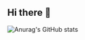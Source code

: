 ## Hi there 👋

<!--
**Dol0res/Dol0res** is a ✨ _special_ ✨ repository because its `README.md` (this file) appears on your GitHub profile.

Here are some ideas to get you started:

- 🔭 I’m currently working on ...
- 🌱 I’m currently learning ...
- 👯 I’m looking to collaborate on ...
- 🤔 I’m looking for help with ...
- 💬 Ask me about ...
- 📫 How to reach me: ...
- 😄 Pronouns: ...
- ⚡ Fun fact: ...

  ![](https://stats.justsong.cn/api/leetcode?username=eZNNZEstku&cn=true)

-->

![Anurag's GitHub stats](https://github-readme-stats.vercel.app/api?username=Dol0res)
